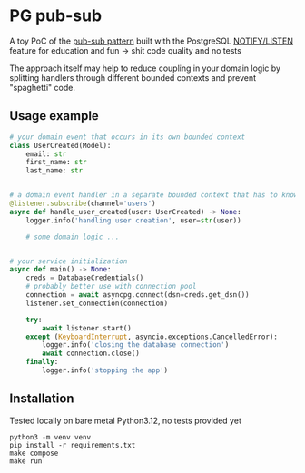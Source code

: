 # PG pub-sub

A toy PoC of the [pub-sub pattern](https://learn.microsoft.com/en-us/azure/architecture/patterns/publisher-subscriber) 
built with the PostgreSQL [NOTIFY/LISTEN](https://www.postgresql.org/docs/current/sql-notify.html) feature
for education and fun -> shit code quality and no tests

The approach itself may help to reduce coupling in your domain logic by
splitting handlers through different bounded contexts and prevent "spaghetti" code.

## Usage example

```python
# your domain event that occurs in its own bounded context
class UserCreated(Model):
    email: str
    first_name: str
    last_name: str


# a domain event handler in a separate bounded context that has to know about your event
@listener.subscribe(channel='users')
async def handle_user_created(user: UserCreated) -> None:
    logger.info('handling user creation', user=str(user))

    # some domain logic ...


# your service initialization
async def main() -> None:
    creds = DatabaseCredentials()
    # probably better use with connection pool
    connection = await asyncpg.connect(dsn=creds.get_dsn())
    listener.set_connection(connection)

    try:
        await listener.start()
    except (KeyboardInterrupt, asyncio.exceptions.CancelledError):
        logger.info('closing the database connection')
        await connection.close()
    finally:
        logger.info('stopping the app')

```

## Installation

Tested locally on bare metal Python3.12, no tests provided yet

```
python3 -m venv venv
pip install -r requirements.txt
make compose
make run
```
